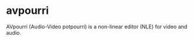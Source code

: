 avpourri
========

AVpourri (Audio-Video potpourri) is a non-linear editor (NLE) for video and audio.
